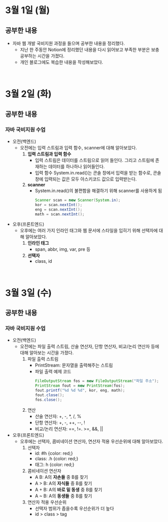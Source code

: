 # 3월 1일 (월)
## 공부한 내용
- 자바 웹 개발 국비지원 과정을 들으며 공부한 내용을 정리했다.
  - 지난 한 주동안 Notion에 정리했던 내용을 다시 읽어보고 부족한 부분은 보충 공부하는 시간을 가졌다.
  - 개인 블로그에도 복습한 내용을 작성해보았다.

<br>

# 3월 2일 (화)
## 공부한 내용
### 자바 국비지원 수업
- 오전(백엔드)
  - 오전에는 입력 스트림과 입력 함수, scanner에 대해 알아보았다.
    1. **입력 스트림과 입력 함수**
        - 입력 스트림은 데이터를 스트림으로 읽어 들인다. 그리고 스트림에 존재하는 데이터를 하나하나 읽어들인다.
        - 입력 함수 System.in.read()는 콘솔 창에서 입력을 받는 함수로, 콘솔창에 입력되는 값은 모두 아스키코드 값으로 입력받는다.
    2. **scanner**
        - System.in.read()의 불편함을 해결하기 위해 scanner를 사용하게 됨
          ```java
          Scanner scan = new Scanner(System.in);
          kor = scan.nextInt();
          eng = scan.nextInt();
          math = scan.nextInt();
          ```
- 오후(프론트엔드)
  - 오후에는 여러 가지 인라인 태그와 웹 문서에 스타일을 입히기 위해 선택자에 대해 알아보았다.
      1. **인라인 태그**
          - span, abbr, img, var, pre 등
      2. **선택자**
          - class, id

<br>

# 3월 3일 (수)
## 공부한 내용
### 자바 국비지원 수업
- 오전(백엔드)
  - 오전에는 파일 출력 스트림, 산술 연산자, 단항 연산자, 비교/논리 연산자 등에 대해 알아보는 시간을 가졌다.
    1. 파일 출력 스트림
        - PrintStream: 문자열을 출력해주는 스트림
        - 파일 출력 예제 코드
          ```java
          FileOutputStream fos = new FileOutputStream("파일 주소");
          PrintStream fout = new PrintStream(fos);
          fout.printf("%d %d %d", kor, eng, math);
          fout.close();
          fos.close();
          ```
    2. 연산
        - 산술 연산자: +, -, *, /, %
        - 단항 연산자: +, -, ++, --, !
        - 비교/논리 연산자: ==, !=. >=, &&, ||
- 오후(프론트엔드)
  - 오후에는 선택자, 콤비네이션 연산자, 연산자 적용 우선순위에 대해 알아보았다.
      1. 선택자
          - id: #h {color: red;}
          - class: .h {color: red;}
          - 태그: h {color: red;}
      2. 콤비네이션 연산자
          - A B: A의 **자손들** 중 B를 찾기
          - A > B: A의 **자식들** 중 B를 찾기
          - A + B: A의 **바로 밑 동생** 중 B를 찾기
          - A ~ B: A의 **동생들** 중 B를 찾기
      3. 연산자 적용 우선순위
          - 선택자 범위가 좁을수록 우선순위가 더 높다
          - id > class > tag
